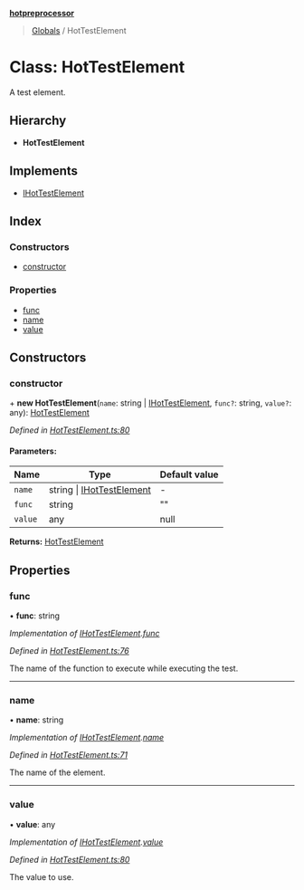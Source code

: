 **[hotpreprocessor](../README.md)**

> [Globals](../globals.md) / HotTestElement

# Class: HotTestElement

A test element.

## Hierarchy

* **HotTestElement**

## Implements

* [IHotTestElement](../interfaces/ihottestelement.md)

## Index

### Constructors

* [constructor](hottestelement.md#constructor)

### Properties

* [func](hottestelement.md#func)
* [name](hottestelement.md#name)
* [value](hottestelement.md#value)

## Constructors

### constructor

\+ **new HotTestElement**(`name`: string \| [IHotTestElement](../interfaces/ihottestelement.md), `func?`: string, `value?`: any): [HotTestElement](hottestelement.md)

*Defined in [HotTestElement.ts:80](https://github.com/OurFreeLight/HotPreprocessor/blob/79295d2/src/HotTestElement.ts#L80)*

#### Parameters:

Name | Type | Default value |
------ | ------ | ------ |
`name` | string \| [IHotTestElement](../interfaces/ihottestelement.md) | - |
`func` | string | "" |
`value` | any | null |

**Returns:** [HotTestElement](hottestelement.md)

## Properties

### func

•  **func**: string

*Implementation of [IHotTestElement](../interfaces/ihottestelement.md).[func](../interfaces/ihottestelement.md#func)*

*Defined in [HotTestElement.ts:76](https://github.com/OurFreeLight/HotPreprocessor/blob/79295d2/src/HotTestElement.ts#L76)*

The name of the function to execute
while executing the test.

___

### name

•  **name**: string

*Implementation of [IHotTestElement](../interfaces/ihottestelement.md).[name](../interfaces/ihottestelement.md#name)*

*Defined in [HotTestElement.ts:71](https://github.com/OurFreeLight/HotPreprocessor/blob/79295d2/src/HotTestElement.ts#L71)*

The name of the element.

___

### value

•  **value**: any

*Implementation of [IHotTestElement](../interfaces/ihottestelement.md).[value](../interfaces/ihottestelement.md#value)*

*Defined in [HotTestElement.ts:80](https://github.com/OurFreeLight/HotPreprocessor/blob/79295d2/src/HotTestElement.ts#L80)*

The value to use.
